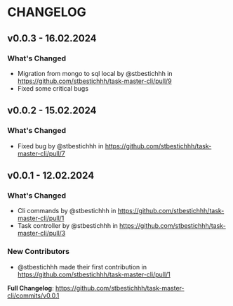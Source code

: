 # CHANGELOG

## v0.0.3 - 16.02.2024

### What's Changed
  - Migration from mongo to sql local by @stbestichhh in https://github.com/stbestichhh/task-master-cli/pull/9
  - Fixed some critical bugs

## v0.0.2 - 15.02.2024

### What's Changed
  - Fixed bug by @stbestichhh in https://github.com/stbestichhh/task-master-cli/pull/7

## v0.0.1 - 12.02.2024

### What's Changed
  - Cli commands by @stbestichhh in https://github.com/stbestichhh/task-master-cli/pull/1
  - Task controller by @stbestichhh in https://github.com/stbestichhh/task-master-cli/pull/3

### New Contributors
  - @stbestichhh made their first contribution in https://github.com/stbestichhh/task-master-cli/pull/1

**Full Changelog**: https://github.com/stbestichhh/task-master-cli/commits/v0.0.1
